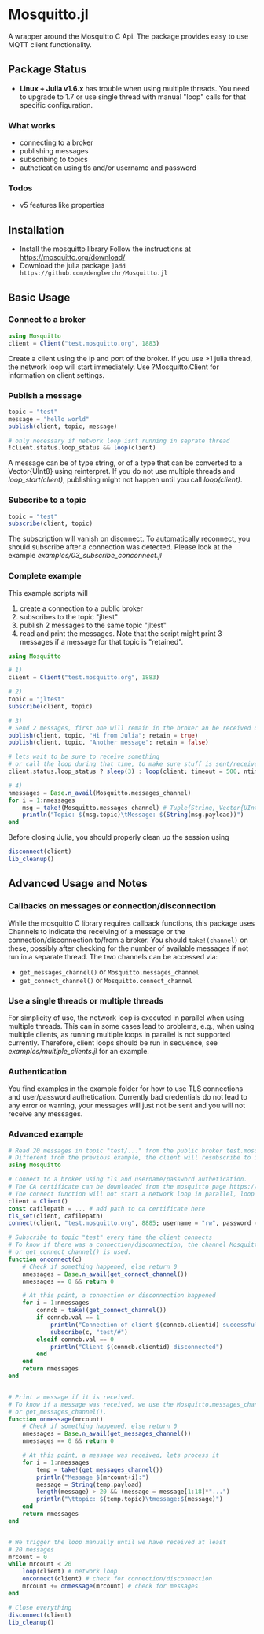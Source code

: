 # Mosquitto.jl

A wrapper around the Mosquitto C Api. The package provides easy to use MQTT client functionality.

## Package Status
* **Linux + Julia v1.6.x** has trouble when using multiple threads. You need to upgrade to 1.7 or use single thread with manual "loop" calls for that specific configuration.

### What works
* connecting to a broker
* publishing messages
* subscribing to topics
* authetication using tls and/or username and password

### Todos
* v5 features like properties

## Installation
* Install the mosquitto library
Follow the instructions at https://mosquitto.org/download/
* Download the julia package
`]add https://github.com/denglerchr/Mosquitto.jl`

## Basic Usage

### Connect to a broker

```julia
using Mosquitto
client = Client("test.mosquitto.org", 1883)
```

Create a client using the ip and port of the broker. If you use >1 julia thread, the network loop will start immediately.
Use ?Mosquitto.Client for information on client settings.

### Publish a message
```julia
topic = "test"
message = "hello world"
publish(client, topic, message)

# only necessary if network loop isnt running in seprate thread
!client.status.loop_status && loop(client)
```

A message can be of type string, or of a type that can be converted to a Vector{UInt8} using reinterpret. If you do not use multiple threads and *loop_start(client)*, publishing might not happen until you call *loop(client)*.

### Subscribe to a topic
```julia
topic = "test"
subscribe(client, topic)
```
The subscription will vanish on disonnect. To automatically reconnect, you should subscribe after a connection was detected. Please look at the example *examples/03_subscribe_conconnect.jl* 

### Complete example

This example scripts will
1) create a connection to a public broker
2) subscribes to the topic "jltest"
3) publish 2 messages to the same topic "jltest"
4) read and print the messages.
Note that the script might print 3 messages if a message for that topic is "retained".

```julia
using Mosquitto

# 1)
client = Client("test.mosquitto.org", 1883)

# 2)
topic = "jltest"
subscribe(client, topic)

# 3)
# Send 2 messages, first one will remain in the broker an be received on new connect
publish(client, topic, "Hi from Julia"; retain = true)
publish(client, topic, "Another message"; retain = false)

# lets wait to be sure to receive something
# or call the loop during that time, to make sure stuff is sent/received
client.status.loop_status ? sleep(3) : loop(client; timeout = 500, ntimes = 10)

# 4)
nmessages = Base.n_avail(Mosquitto.messages_channel)
for i = 1:nmessages
    msg = take!(Mosquitto.messages_channel) # Tuple{String, Vector{UInt8})
    println("Topic: $(msg.topic)\tMessage: $(String(msg.payload))")
end
```

Before closing Julia, you should properly clean up the session using
```julia
disconnect(client)
lib_cleanup()
```

## Advanced Usage and Notes

### Callbacks on messages or connection/disconnection
While the mosquitto C library requires callback functions, this package uses Channels to indicate the receiving of a message or the connection/disconnection to/from a broker. You should `take!(channel)` on these, possibly after checking for the number of available messages if not run in a separate thread. The two channels can be accessed via:
* `get_messages_channel()` or `Mosquitto.messages_channel`
* `get_connect_channel()` or `Mosquitto.connect_channel`

### Use a single threads or multiple threads
For simplicity of use, the network loop is executed in parallel when using multiple threads. This can in some cases lead to problems, e.g., when using multiple clients, as running multiple loops in parallel is not supported currently. Therefore, client loops should be run in sequence, see *examples/multiple_clients.jl* for an example.


### Authentication
You find examples in the example folder for how to use TLS connections and user/password authetication. Currently bad credentials do not lead to any error or warning, your messages will just not be sent and you will not receive any messages.

### Advanced example

```julia
# Read 20 messages in topic "test/..." from the public broker test.mosquitto.org
# Different from the previous example, the client will resubscribe to its topic every time it connects to the broker
using Mosquitto

# Connect to a broker using tls and username/password authetication.
# The CA certificate can be downloaded from the mosquitto page https://test.mosquitto.org/ssl/mosquitto.org.crt
# The connect function will not start a network loop in parallel, loop is triggered automatically later.
client = Client()
const cafilepath = ... # add path to ca certificate here
tls_set(client, cafilepath)
connect(client, "test.mosquitto.org", 8885; username = "rw", password = "readwrite")

# Subscribe to topic "test" every time the client connects
# To know if there was a connection/disconnection, the channel Mosquitto.connect_channel
# or get_connect_channel() is used.
function onconnect(c)
    # Check if something happened, else return 0
    nmessages = Base.n_avail(get_connect_channel())
    nmessages == 0 && return 0

    # At this point, a connection or disconnection happened
    for i = 1:nmessages
        conncb = take!(get_connect_channel())
        if conncb.val == 1
            println("Connection of client $(conncb.clientid) successfull, subscribing to test/#")
            subscribe(c, "test/#")
        elseif conncb.val == 0
            println("Client $(conncb.clientid) disconnected")
        end
    end
    return nmessages
end


# Print a message if it is received.
# To know if a message was received, we use the Mosquitto.messages_channel
# or get_messages_channel().
function onmessage(mrcount)
    # Check if something happened, else return 0
    nmessages = Base.n_avail(get_messages_channel())
    nmessages == 0 && return 0

    # At this point, a message was received, lets process it
    for i = 1:nmessages
        temp = take!(get_messages_channel())
        println("Message $(mrcount+i):")
        message = String(temp.payload)
        length(message) > 20 && (message = message[1:18]*"...")
        println("\ttopic: $(temp.topic)\tmessage:$(message)")
    end
    return nmessages
end


# We trigger the loop manually until we have received at least
# 20 messages
mrcount = 0
while mrcount < 20
    loop(client) # network loop
    onconnect(client) # check for connection/disconnection
    mrcount += onmessage(mrcount) # check for messages
end

# Close everything
disconnect(client)
lib_cleanup()
```